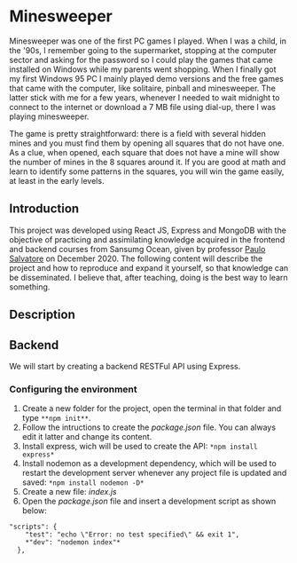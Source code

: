 # Minesweeper

Minesweeper was one of the first PC games I played. When I was a child, in the '90s, I remember going to the supermarket, stopping at the computer sector and asking for the password so I could play the games that came installed on Windows while my parents went shopping. When I finally got my first Windows 95 PC I mainly played demo versions and the free games that came with the computer, like solitaire, pinball and minesweeper. The latter stick with me for a few years, whenever I needed to wait midnight to connect to the internet or download a 7 MB file using dial-up, there I was playing minesweeper.

The game is pretty straightforward: there is a field with several hidden mines and you must find them by opening all squares that do not have one. As a clue, when opened, each square that does not have a mine will show the number of mines in the 8 squares around it. If you are good at math and learn to identify some patterns in the squares, you will win the game easily, at least in the early levels.

## Introduction

This project was developed using React JS, Express and MongoDB with the objective of practicing and assimilating knowledge acquired in the frontend and backend courses from Sansumg Ocean, given by professor [Paulo Salvatore](https://github.com/paulosalvatore) on December 2020. The following content will describe the project and how to reproduce and expand it yourself, so that knowledge can be disseminated. I believe that, after teaching, doing is the best way to learn something.

## Description

## Backend

We will start by creating a backend RESTFul API using Express.

### Configuring the environment
1. Create a new folder for the project, open the terminal in that folder and type `**npm init**`.
2. Follow the intructions to create the _*package.json*_ file. You can always edit it latter and change its content.
3. Install express, wich will be used to create the API: `*npm install express*`
4. Install nodemon as a development dependency, which will be used to restart the development server whenever any project file is updated and saved: `*npm install nodemon -D*`
5. Create a new file: _*index.js*_
6. Open the _*package.json*_ file and insert a development script as shown below:
```
"scripts": {
    "test": "echo \"Error: no test specified\" && exit 1",
    *"dev": "nodemon index"*
  },
```